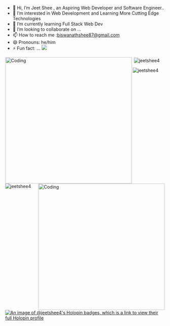 - 👋 Hi, I’m Jeet Shee , an Aspiring Web Developer and Software Engineer..
- 👀 I’m interested in Web Development and Learning More Cutting Edge Technologies 
- 🌱 I’m currently learning Full Stack Web Dev 
- 💞️ I’m looking to collaborate on ...
- 📫 How to reach me :biswanathshee87@gmail.com
- 😄 Pronouns: he/him
- ⚡ Fun fact: ...
[![](https://visitcount.itsvg.in/api?id=jeetshee4&label=Profile%20Views&pretty=false)](https://visitcount.itsvg.in)
<!---
jeetshee4/jeetshee4 is a ✨ special ✨ repository because its `README.md` (this file) appears on your GitHub profile.
You can click the Preview link to take a look at your changes.
--->
<img align="left" alt="Coding" width="400" src="https://cdn.dribbble.com/users/1162077/screenshots/3848914/programmer.gif"/>
<img align="right" alt="Coding" width="400" src="https://cdn.dribbble.com/users/2131993/screenshots/4948736/media/45dceb640723d72436c427add7966cf8.gif"/>

<p><img align="left" src="https://github-readme-stats.vercel.app/api/top-langs?username=jeetshee4&show_icons=true&locale=en&layout=compact" alt="jeetshee4" /></p>
<p>&nbsp;<img align="center" src="https://github-readme-stats.vercel.app/api?username=jeetshee4&show_icons=true&locale=en" alt="jeetshee4" /></p>
<p><img align="center" src="https://github-readme-streak-stats.herokuapp.com/?user=jeetshee4&" alt="jeetshee4" /></p>


[![An image of @jeetshee4's Holopin badges, which is a link to view their full Holopin profile](https://holopin.me/jeetshee4)](https://holopin.io/@jeetshee4)
